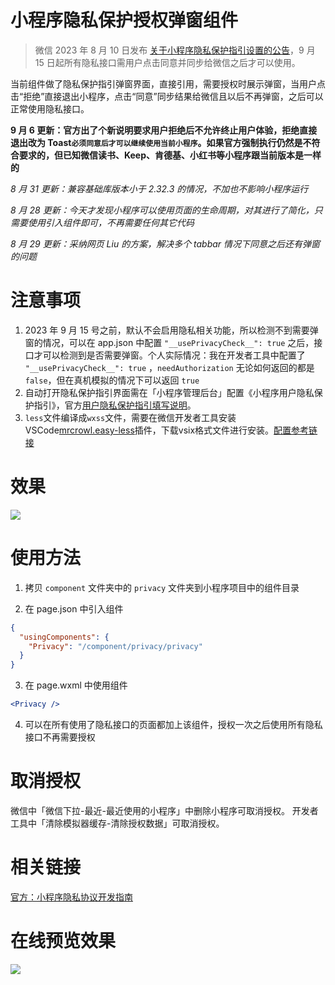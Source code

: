# 小程序隐私保护授权弹窗组件

> 微信 2023 年 8 月 10 日发布 [关于小程序隐私保护指引设置的公告](https://developers.weixin.qq.com/community/develop/doc/00042e3ef54940ce8520e38db61801)，9 月 15 日起所有隐私接口需用户点击同意并同步给微信之后才可以使用。

当前组件做了隐私保护指引弹窗界面，直接引用，需要授权时展示弹窗，当用户点击“拒绝”直接退出小程序，点击“同意”同步结果给微信且以后不再弹窗，之后可以正常使用隐私接口。

**9 月 6 更新：官方出了个新说明要求用户拒绝后不允许终止用户体验，拒绝直接退出改为 Toast`必须同意后才可以继续使用当前小程序`。如果官方强制执行仍然是不符合要求的，但已知微信读书、Keep、肯德基、小红书等小程序跟当前版本是一样的**

_8 月 31 更新：兼容基础库版本小于 2.32.3 的情况，不加也不影响小程序运行_

_8 月 28 更新：今天才发现小程序可以使用页面的生命周期，对其进行了简化，只需要使用引入组件即可，不再需要任何其它代码_

_8 月 29 更新：采纳网页 Liu 的方案，解决多个 tabbar 情况下同意之后还有弹窗的问题_

# 注意事项

1. 2023 年 9 月 15 号之前，默认不会启用隐私相关功能，所以检测不到需要弹窗的情况，可以在 app.json 中配置 `"__usePrivacyCheck__": true` 之后，接口才可以检测到是否需要弹窗。个人实际情况：我在开发者工具中配置了 `"__usePrivacyCheck__": true` ，`needAuthorization` 无论如何返回的都是 `false`，但在真机模拟的情况下可以返回 `true`
2. 自动打开隐私保护指引界面需在「小程序管理后台」配置《小程序用户隐私保护指引》，官方[用户隐私保护指引填写说明](https://developers.weixin.qq.com/miniprogram/dev/framework/user-privacy/)。
3. `less`文件编译成`wxss`文件，需要在微信开发者工具安装VSCode[mrcrowl.easy-less](https://marketplace.visualstudio.com/items?itemName=mrcrowl.easy-less)插件，下载vsix格式文件进行安装。[配置参考链接](https://developers.weixin.qq.com/community/develop/article/doc/000e80262301c016e10e2146056813)

# 效果

![](/img/demo.jpg)

# 使用方法

1. 拷贝 `component` 文件夹中的 `privacy` 文件夹到小程序项目中的组件目录

2. 在 page.json 中引入组件

```json
{
  "usingComponents": {
    "Privacy": "/component/privacy/privacy"
  }
}
```

3. 在 page.wxml 中使用组件

```jsx
<Privacy />
```

4. 可以在所有使用了隐私接口的页面都加上该组件，授权一次之后使用所有隐私接口不再需要授权

# 取消授权

微信中「微信下拉-最近-最近使用的小程序」中删除小程序可取消授权。
开发者工具中「清除模拟器缓存-清除授权数据」可取消授权。

# 相关链接

[官方：小程序隐私协议开发指南](https://developers.weixin.qq.com/miniprogram/dev/framework/user-privacy/PrivacyAuthorize.html)

# 在线预览效果

![](/img/qrcode.jpg)

